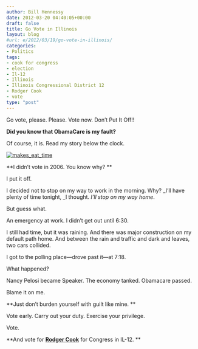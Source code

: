 ```yaml
---
author: Bill Hennessy
date: 2012-03-20 04:40:05+00:00
draft: false
title: Go Vote in Illinois
layout: blog
#url: e/2012/03/19/go-vote-in-illinois/
categories:
- Politics
tags:
- cook for congress
- election
- Il-12
- Illinois
- Illinois Congressional District 12
- Rodger Cook
- vote
type: "post"
---
```


Go vote, please. Please. Vote now. Don’t Put It Off!!

 

**Did you know that ObamaCare is my fault?**

 

Of course, it is. Read my story below the clock.

 

[![makes_eat_time](https://ludicrite.files.wordpress.com/2012/03/makes_eat_time_thumb.jpg)
](https://ludicrite.files.wordpress.com/2012/03/makes_eat_time.jpg)

 

**I didn’t vote in 2006. You know why? **

 

I put it off. 

 

I decided not to stop on my way to work in the morning. Why? _I’ll have plenty of time tonight, _I thought. _I’ll stop on my way home_.

 

But guess what.

 

An emergency at work. I didn’t get out until 6:30.

 

I still had time, but it was raining. And there was major construction on my default path home. And between the rain and traffic and dark and leaves, two cars collided. 

 

I got to the polling place—drove past it—at 7:18.

 

What happened?

 

Nancy Pelosi became Speaker. The economy tanked. Obamacare passed. 

 

Blame it on me. 

 

**Just don’t burden yourself with guilt like mine. **

 

Vote early. Carry out your duty. Exercise your privilege.

 

Vote.

 

**And vote for **[**Rodger Cook**](https://cookforcongress.org/)** for Congress in IL-12. **
